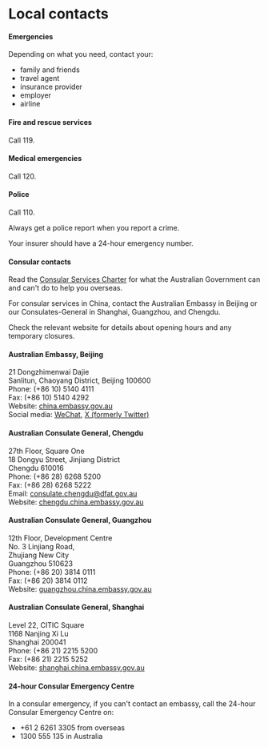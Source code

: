 # Local contacts

#### Emergencies

Depending on what you need, contact your:

* family and friends
* travel agent
* insurance provider
* employer
* airline

#### Fire and rescue services

Call 119.

#### Medical emergencies

Call 120.

#### Police

Call 110.

Always get a police report when you report a crime.

Your insurer should have a 24-hour emergency number.

#### Consular contacts

Read the [Consular Services Charter](/node/46) for what the Australian Government can and can't do to help you overseas.

For consular services in China, contact the Australian Embassy in Beijing or our Consulates-General in Shanghai, Guangzhou, and Chengdu.

Check the relevant website for details about opening hours and any temporary closures.

#### Australian Embassy, Beijing

21 Dongzhimenwai Dajie  
Sanlitun, Chaoyang District, Beijing 100600  
Phone: (+86 10) 5140 4111  
Fax: (+86 10) 5140 4292  
Website: [china.embassy.gov.au](http://www.china.embassy.gov.au/)  
Social media: [WeChat](https://china.embassy.gov.au/bjng/contact-us.html), [X (formerly Twitter)](https://twitter.com/AusEmbChina)

#### Australian Consulate General, Chengdu

27th Floor, Square One  
18 Dongyu Street, Jinjiang District  
Chengdu 610016   
Phone: (+86 28) 6268 5200   
Fax: (+86 28) 6268 5222  
Email: [consulate.chengdu@dfat.gov.au](mailto:consulate.chengdu@dfat.gov.au)  
Website: [chengdu.china.embassy.gov.au](http://www.chengdu.china.embassy.gov.au/)

#### Australian Consulate General, Guangzhou

12th Floor, Development Centre  
No. 3 Linjiang Road,  
Zhujiang New City  
Guangzhou 510623   
Phone: (+86 20) 3814 0111   
Fax: (+86 20) 3814 0112  
Website: [guangzhou.china.embassy.gov.au](http://www.guangzhou.china.embassy.gov.au/)

#### Australian Consulate General, Shanghai

Level 22, CITIC Square  
1168 Nanjing Xi Lu  
Shanghai 200041   
Phone: (+86 21) 2215 5200  
Fax: (+86 21) 2215 5252  
Website: [shanghai.china.embassy.gov.au](http://www.shanghai.china.embassy.gov.au/)

#### 24-hour Consular Emergency Centre

In a consular emergency, if you can't contact an embassy, call the 24-hour Consular Emergency Centre on:

* +61 2 6261 3305 from overseas
* 1300 555 135 in Australia